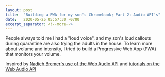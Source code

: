```yaml
---
layout: post
title:  "Building a PWA for my son's Chromebook; Part 2: Audio API's"
date:   2020-05-25 05:57:30 -0700
excerpt_separator: <!--more-->
---
```

People always told me I had a "loud voice", and my son's loud callouts during quarantine are also trying the adults in the house. To learn more about volume and intensity, I tried to build a Progressive Web App (PWA) that monitors your volume. 
<!--more-->  
Inspired by [Nadieh Bremer's use of the Web Audio API](https://twitter.com/NadiehBremer/status/1264215390076403718) and [tutorials on the Web Audio API](https://developers.google.com/web/fundamentals/media/recording-audio)